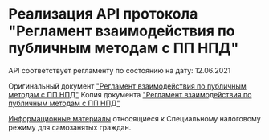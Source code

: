 # Реализация API протокола "Регламент взаимодействия по публичным методам с ПП НПД"
API соответствует регламенту по состоянию на дату: 12.06.2021

Оригинальный документ ["Регламент взаимодействия по публичным методам с ПП НПД"](https://npd.nalog.ru/html/sites/www.npd.nalog.ru/publm_regl.docx)
Копия документа ["Регламент взаимодействия по публичным методам с ПП НПД"](docs/publm_regl.docx)

[Информационные материалы](https://npd.nalog.ru/docs/) относящиеся к Специальному налоговому режиму для самозанятых граждан.
